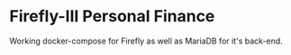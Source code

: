 # Firefly-III Personal Finance 
Working docker-compose for Firefly as well as MariaDB for it's back-end.

